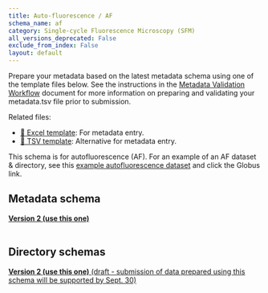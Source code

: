 ```yaml
---
title: Auto-fluorescence / AF
schema_name: af
category: Single-cycle Fluorescence Microscopy (SFM)
all_versions_deprecated: False
exclude_from_index: False
layout: default
---
```

Prepare your metadata based on the latest metadata schema using one of the template files below. See the instructions in the [Metadata Validation Workflow](https://docs.google.com/document/d/1lfgiDGbyO4K4Hz1FMsJjmJd9RdwjShtJqFYNwKpbcZY) document for more information on preparing and validating your metadata.tsv file prior to submission.

Related files:


- [📝 Excel template](https://raw.githubusercontent.com/hubmapconsortium/dataset-metadata-spreadsheet/main/af/latest/af.xlsx): For metadata entry.
- [📝 TSV template](https://raw.githubusercontent.com/hubmapconsortium/dataset-metadata-spreadsheet/main/af/latest/af.tsv): Alternative for metadata entry.


This schema is for autofluorescence (AF). For an example of an AF dataset & directory, see this [example autofluorescence dataset](https://portal.hubmapconsortium.org/browse/dataset/dc289471333309925e46ceb9bafafaf4#files) and click the Globus link.

## Metadata schema


<summary><a href="https://openview.metadatacenter.org/templates/https:%2F%2Frepo.metadatacenter.org%2Ftemplates%2Fc9c6a02b-010e-4217-96dc-f7ef71dd14c4"><b>Version 2 (use this one)</b></a></summary>



<br>

## Directory schemas
<summary><a href="https://docs.google.com/spreadsheets/d/1KLY5iXZbbb_5RNR_lZgGSqHiAKBbe34YrtrywSuUC3M"><b>Version 2 (use this one)</b> (draft - submission of data prepared using this schema will be supported by Sept. 30) </a></summary>

